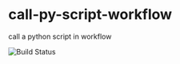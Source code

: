 # call-py-script-workflow
call a python script in workflow

![Build Status](https://img.shields.io/github/actions/workflow/status/Matt%20Mangione/call-py-script-workflow/action.yml)

